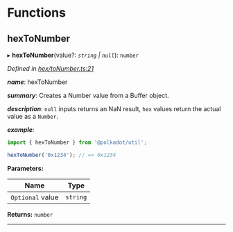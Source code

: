 

# Functions

<a id="hextonumber"></a>

##  hexToNumber

▸ **hexToNumber**(value?: *`string` | `null`*): `number`

*Defined in [hex/toNumber.ts:21](https://github.com/polkadot-js/common/blob/c3fafbe/packages/util/src/hex/toNumber.ts#L21)*

*__name__*: hexToNumber

*__summary__*: Creates a Number value from a Buffer object.

*__description__*: `null` inputs returns an NaN result, `hex` values return the actual value as a `Number`.

*__example__*:   

```javascript
import { hexToNumber } from '@polkadot/util';

hexToNumber('0x1234'); // => 0x1234
```

**Parameters:**

| Name | Type |
| ------ | ------ |
| `Optional` value | `string` | `null` |

**Returns:** `number`

___

